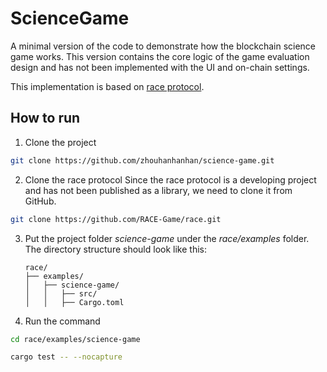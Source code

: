 # ScienceGame

A minimal version of the code to demonstrate how the blockchain science game works. This version contains the core logic of the game evaluation design and has not been implemented with the UI and on-chain settings.

This implementation is based on [race protocol](https://github.com/RACE-Game/race).

## How to run
1. Clone the project
```bash
git clone https://github.com/zhouhanhanhan/science-game.git
```
2. Clone the race protocol
Since the race protocol is a developing project and has not been published as a library, we need to clone it from GitHub.
```bash
git clone https://github.com/RACE-Game/race.git
```
3. Put the project folder *science-game* under the *race/examples* folder. The directory structure should look like this:

   ```plaintext
   race/
   ├── examples/
   │   ├── science-game/
   │   │   ├── src/
   │   │   ├── Cargo.toml
   ```
4. Run the command
```bash
cd race/examples/science-game

cargo test -- --nocapture
```